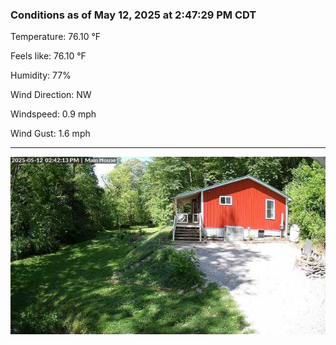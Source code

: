 ### Conditions as of May 12, 2025 at 2:47:29 PM CDT 

Temperature: 76.10 &deg;F

Feels like: 76.10 &deg;F

Humidity: 77%

Wind Direction: NW

Windspeed: 0.9 mph

Wind Gust: 1.6 mph

---

<img src="./images/latest.jpeg"/>


